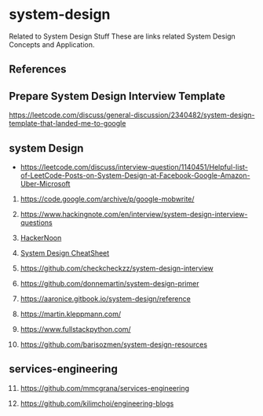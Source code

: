 # system-design
Related to System Design Stuff
These are links related System Design Concepts and Application.

##  **References**
## Prepare System Design Interview Template
https://leetcode.com/discuss/general-discussion/2340482/system-design-template-that-landed-me-to-google

## system Design

- https://leetcode.com/discuss/interview-question/1140451/Helpful-list-of-LeetCode-Posts-on-System-Design-at-Facebook-Google-Amazon-Uber-Microsoft


1. https://code.google.com/archive/p/google-mobwrite/

2. https://www.hackingnote.com/en/interview/system-design-interview-questions

3. [HackerNoon](https://hackernoon.com/anatomy-of-a-system-design-interview-4cb57d75a53f)

4. [System Design CheatSheet](https://gist.github.com/vasanthk/485d1c25737e8e72759f)

5. https://github.com/checkcheckzz/system-design-interview

6. https://github.com/donnemartin/system-design-primer

7. https://aaronice.gitbook.io/system-design/reference

8. https://martin.kleppmann.com/

9. https://www.fullstackpython.com/

10. https://github.com/barisozmen/system-design-resources


## services-engineering
11. https://github.com/mmcgrana/services-engineering

12. https://github.com/kilimchoi/engineering-blogs
